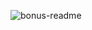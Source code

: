 
![bonus-readme](https://user-images.githubusercontent.com/100044797/204411087-a4e2ce39-88f0-4406-b5fa-28c83232cffa.png)
